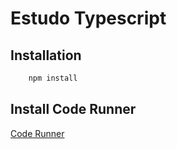 # Estudo Typescript


## Installation

```bash
    npm install
```
## Install Code Runner
[Code Runner](https://marketplace.visualstudio.com/items?itemName=formulahendry.code-runner)


    
